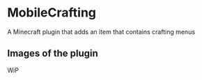 # MobileCrafting

A Minecraft plugin that adds an item that contains crafting menus

## Images of the plugin

WiP